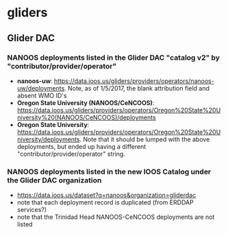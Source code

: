 # gliders

## Glider DAC
### NANOOS deployments listed in the Glider DAC "catalog v2" by "contributor/provider/operator"
- **nanoos-uw**: https://data.ioos.us/gliders/providers/operators/nanoos-uw/deployments. Note, as of 1/5/2017, the blank attribution field and absent WMO ID's
- **Oregon State University (NANOOS/CeNCOOS)**: https://data.ioos.us/gliders/providers/operators/Oregon%20State%20University%20(NANOOS/CeNCOOS)/deployments
- **Oregon State University**: https://data.ioos.us/gliders/providers/operators/Oregon%20State%20University/deployments. Note that it should be lumped with the above deployments, but ended up having a different "contributor/provider/operator" string.

### NANOOS deployments listed in the new IOOS Catalog under the Glider DAC organization
- https://data.ioos.us/dataset?q=nanoos&organization=gliderdac
- note that each deployment record is duplicated (from ERDDAP services?)
- note that the Trinidad Head NANOOS-CeNCOOS deployments are not listed
